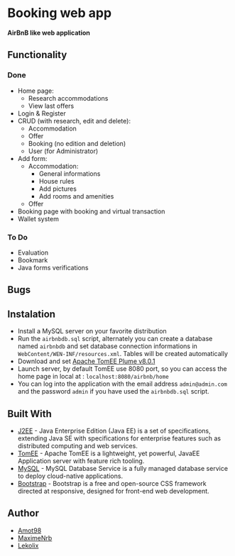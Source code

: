 # Booking web app

**AirBnB like web application**

## Functionality
### Done
- Home page:
  - Research accommodations
  - View last offers
- Login & Register
- CRUD (with research, edit and delete):
  - Accommodation   
  - Offer
  - Booking (no edition and deletion)
  - User (for Administrator) 
- Add form:
  - Accommodation:
    - General informations
    - House rules
    - Add pictures
    - Add rooms and amenities 
  - Offer
- Booking page with booking and virtual transaction
- Wallet system

### To Do
- Evaluation
- Bookmark
- Java forms verifications

## Bugs


## Instalation
- Install a MySQL server on your favorite distribution
- Run the ` airbnbdb.sql ` script, alternately you can create a database named ` airbnbdb ` and set database connection informations in ` WebContent/WEN-INF/resources.xml `. Tables will be created automatically
- Download and set [Apache TomEE Plume v8.0.1](http://tomee.apache.org/download-archive.html)
- Launch server, by default TomEE use 8080 port, so you can access the home page in local at : ` localhost:8080/airbnb/home `
- You can log into the application with the email address ` admin@admin.com ` and the password ` admin ` if you have used the ` airbnbdb.sql ` script.

## Built With
- [J2EE](https://www.oracle.com/fr/java/technologies/java-ee-glance.html) - Java Enterprise Edition (Java EE) is a set of specifications, extending Java SE with specifications for enterprise features such as distributed computing and web services.
- [TomEE](https://tomee.apache.org/) - Apache TomEE is a lightweight, yet powerful, JavaEE Application server with feature rich tooling.
- [MySQL](https://www.mysql.com/) - MySQL Database Service is a fully managed database service to deploy cloud-native applications.
- [Bootstrap](https://getbootstrap.com/) - Bootstrap is a free and open-source CSS framework directed at responsive, designed for front-end web development.

## Author
- [Amot98](https://github.com/Amot98)
- [MaximeNrb](https://github.com/maximenrb)
- [Lekolix](https://github.com/Lekolix)
